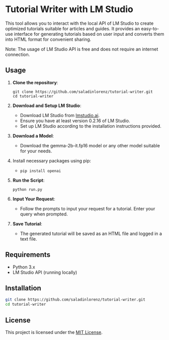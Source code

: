 # Tutorial Writer with LM Studio

This tool allows you to interact with the local API of LM Studio to create optimized tutorials suitable for articles and guides. It provides an easy-to-use interface for generating tutorials based on user input and converts them into HTML format for convenient sharing.

Note: The usage of LM Studio API is free and does not require an internet connection.

## Usage

1. **Clone the repository**: 
   ```
   git clone https://github.com/saladinlorenz/tutorial-writer.git
   cd tutorial-writer
   ```

2. **Download and Setup LM Studio**:
   - Download LM Studio from [lmstudio.ai](https://lmstudio.ai).
   - Ensure you have at least version 0.2.16 of LM Studio.
   - Set up LM Studio according to the installation instructions provided.

3. **Download a Model**:
   - Download the gemma-2b-it.fp16 model or any other model suitable for your needs.

4. Install necessary packages using pip:
   - `pip install openai`

5. **Run the Script**: 
   ```
   python run.py
   ```

6. **Input Your Request**: 
   - Follow the prompts to input your request for a tutorial. Enter your query when prompted.

7. **Save Tutorial**: 
   - The generated tutorial will be saved as an HTML file and logged in a text file.

## Requirements

- Python 3.x
- LM Studio API (running locally)

   

## Installation

```bash
git clone https://github.com/saladinlorenz/tutorial-writer.git
cd tutorial-writer
```

## License

This project is licensed under the [MIT License](LICENSE).


